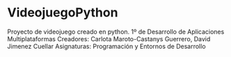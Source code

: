 # VideojuegoPython
Proyecto de videojuego creado en python.
1º de Desarrollo de Aplicaciones Multiplataformas
Creadores: Carlota Maroto-Castanys Guerrero, David Jimenez Cuellar
Asignaturas: Programación y Entornos de Desarrollo